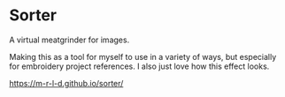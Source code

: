 # Sorter

A virtual meatgrinder for images.

Making this as a tool for myself to use in a variety of ways, but especially for embroidery project references. I also just love how this effect looks. 

https://m-r-l-d.github.io/sorter/
